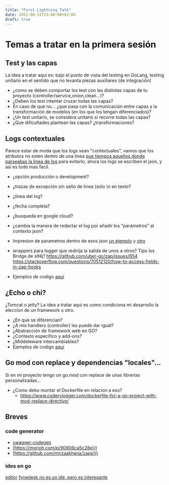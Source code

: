 ```yaml
---
title: "First Lightning Talk"
date: 2022-08-31T23:00:00+02:00
draft: true
---
```


# Temas a tratar en la primera sesión

## Test y las capas
La idea a tratar aquí es: bajo el punto de vista del testing en GoLang, testing unitario en el sentido que no levanta piezas auxiliares (de integración)

- ¿como se deben comportar los test con las distintas capas de tu proyecto (controller/service,onion,clean...)?
- ¿Deben los test intentar cruzar todas las capas?
- En caso de que no... ¿que pasa con la comunicación entre capas y la transformación de modelos (en los que los tengan diferenciados)?
- ¿Un test unitario, se considera unitario si recorre todas las capas?
- ¿Que dificultades plantean las capas? ¿transformaciones?

## Logs contextuales
Parece estar de moda que los logs sean "contextuales", vamos que los atributos no esten dentro de una linea [que tiempos aquellos donde parseabas la linea de log](https://www.elastic.co/guide/en/logstash/current/plugins-filters-grok.html) para evitarlo, ahora los logs se escriben el json, y asi es todo mas facil.

- ¿opción producción o development? 
- ¿trazas de excepción sin salto de linea (solo \n en texto?
- ¿linea del log?
- ¿fecha completa?
- ¿busqueda en google cloud?
- ¿cambia la manera de redactar el log por añadir los "parámetros" al contexto json?
- Impresion de parametros dentro de esos json [un ejemplo](https://golangbyexample.com/print-struct-variables-golang/) y [otro](https://gosamples.dev/print-struct-variables/)

- wrappers para logger que redirija la salida de unos a otros? Tipo los Bridge de slf4j?
    https://github.com/uber-go/zap/issues/654
    https://stackoverflow.com/questions/70512120/how-to-access-fields-in-zap-hooks

- Ejemplos de codigo [aqui](sanbox/01_bridge_logging/README.md)

## ¿Echo o chi? 
¿Tomcat o jetty? La idea a tratar aqui es como condiciona mi desarrollo la eleccion de un framework u otro.
- ¿En que se diferencian? 
- ¿A mis handlers (controller) les puede dar igual? 
- ¿Abstracción de framework web en GO? 
- ¿Contexto específico y add-ons? 
- ¿Middeleware intercambiables?
- Ejemplos de codigo [aqui](sanbox/02_echo_chi/README.md)

## Go mod con replace y dependencias "locales"... 
Si en mi proyecto tengo un go.mod con replace de unas librerías personalizadas...
- ¿Como debo montar el Dockerfile en relacion a eso?
    - https://www.codervlogger.com/dockerfile-for-a-go-project-with-mod-replace-directive/

## Breves

### code generator
- [swagger-codegen](https://github.com/swagger-api/swagger-codegen)
- [https://morioh.com/p/90906ca5c28e]()
- [https://github.com/mirzaakhena/zapp]()

### ides en go
[editor](https://github.com/jmigpin/editor)
[fynedesk no es un ide, pero es interesante](https://github.com/fyne-io/fynedesk)